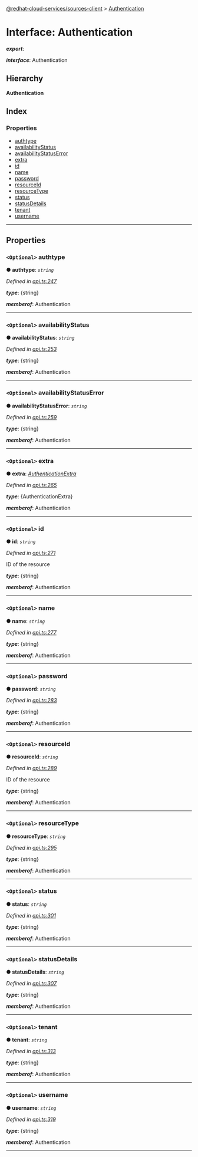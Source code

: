 [@redhat-cloud-services/sources-client](../README.md) > [Authentication](../interfaces/authentication.md)

# Interface: Authentication

*__export__*: 

*__interface__*: Authentication

## Hierarchy

**Authentication**

## Index

### Properties

* [authtype](authentication.md#authtype)
* [availabilityStatus](authentication.md#availabilitystatus)
* [availabilityStatusError](authentication.md#availabilitystatuserror)
* [extra](authentication.md#extra)
* [id](authentication.md#id)
* [name](authentication.md#name)
* [password](authentication.md#password)
* [resourceId](authentication.md#resourceid)
* [resourceType](authentication.md#resourcetype)
* [status](authentication.md#status)
* [statusDetails](authentication.md#statusdetails)
* [tenant](authentication.md#tenant)
* [username](authentication.md#username)

---

## Properties

<a id="authtype"></a>

### `<Optional>` authtype

**● authtype**: *`string`*

*Defined in [api.ts:247](https://github.com/RedHatInsights/javascript-clients/blob/master/packages/sources/api.ts#L247)*

*__type__*: {string}

*__memberof__*: Authentication

___
<a id="availabilitystatus"></a>

### `<Optional>` availabilityStatus

**● availabilityStatus**: *`string`*

*Defined in [api.ts:253](https://github.com/RedHatInsights/javascript-clients/blob/master/packages/sources/api.ts#L253)*

*__type__*: {string}

*__memberof__*: Authentication

___
<a id="availabilitystatuserror"></a>

### `<Optional>` availabilityStatusError

**● availabilityStatusError**: *`string`*

*Defined in [api.ts:259](https://github.com/RedHatInsights/javascript-clients/blob/master/packages/sources/api.ts#L259)*

*__type__*: {string}

*__memberof__*: Authentication

___
<a id="extra"></a>

### `<Optional>` extra

**● extra**: *[AuthenticationExtra](authenticationextra.md)*

*Defined in [api.ts:265](https://github.com/RedHatInsights/javascript-clients/blob/master/packages/sources/api.ts#L265)*

*__type__*: {AuthenticationExtra}

*__memberof__*: Authentication

___
<a id="id"></a>

### `<Optional>` id

**● id**: *`string`*

*Defined in [api.ts:271](https://github.com/RedHatInsights/javascript-clients/blob/master/packages/sources/api.ts#L271)*

ID of the resource

*__type__*: {string}

*__memberof__*: Authentication

___
<a id="name"></a>

### `<Optional>` name

**● name**: *`string`*

*Defined in [api.ts:277](https://github.com/RedHatInsights/javascript-clients/blob/master/packages/sources/api.ts#L277)*

*__type__*: {string}

*__memberof__*: Authentication

___
<a id="password"></a>

### `<Optional>` password

**● password**: *`string`*

*Defined in [api.ts:283](https://github.com/RedHatInsights/javascript-clients/blob/master/packages/sources/api.ts#L283)*

*__type__*: {string}

*__memberof__*: Authentication

___
<a id="resourceid"></a>

### `<Optional>` resourceId

**● resourceId**: *`string`*

*Defined in [api.ts:289](https://github.com/RedHatInsights/javascript-clients/blob/master/packages/sources/api.ts#L289)*

ID of the resource

*__type__*: {string}

*__memberof__*: Authentication

___
<a id="resourcetype"></a>

### `<Optional>` resourceType

**● resourceType**: *`string`*

*Defined in [api.ts:295](https://github.com/RedHatInsights/javascript-clients/blob/master/packages/sources/api.ts#L295)*

*__type__*: {string}

*__memberof__*: Authentication

___
<a id="status"></a>

### `<Optional>` status

**● status**: *`string`*

*Defined in [api.ts:301](https://github.com/RedHatInsights/javascript-clients/blob/master/packages/sources/api.ts#L301)*

*__type__*: {string}

*__memberof__*: Authentication

___
<a id="statusdetails"></a>

### `<Optional>` statusDetails

**● statusDetails**: *`string`*

*Defined in [api.ts:307](https://github.com/RedHatInsights/javascript-clients/blob/master/packages/sources/api.ts#L307)*

*__type__*: {string}

*__memberof__*: Authentication

___
<a id="tenant"></a>

### `<Optional>` tenant

**● tenant**: *`string`*

*Defined in [api.ts:313](https://github.com/RedHatInsights/javascript-clients/blob/master/packages/sources/api.ts#L313)*

*__type__*: {string}

*__memberof__*: Authentication

___
<a id="username"></a>

### `<Optional>` username

**● username**: *`string`*

*Defined in [api.ts:319](https://github.com/RedHatInsights/javascript-clients/blob/master/packages/sources/api.ts#L319)*

*__type__*: {string}

*__memberof__*: Authentication

___

